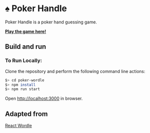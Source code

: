 # ♠ Poker Handle
Poker Handle is a poker hand guessing game.

[**Play the game here!**](https://kikychow.github.io/poker-wordle/)

## Build and run

### To Run Locally:

Clone the repository and perform the following command line actions:

```bash
$> cd poker-wordle
$> npm install
$> npm run start
```

Open [http://localhost:3000](http://localhost:3000) in browser.


## Adapted from
[React Wordle](https://github.com/cwackerfuss/react-wordle)






